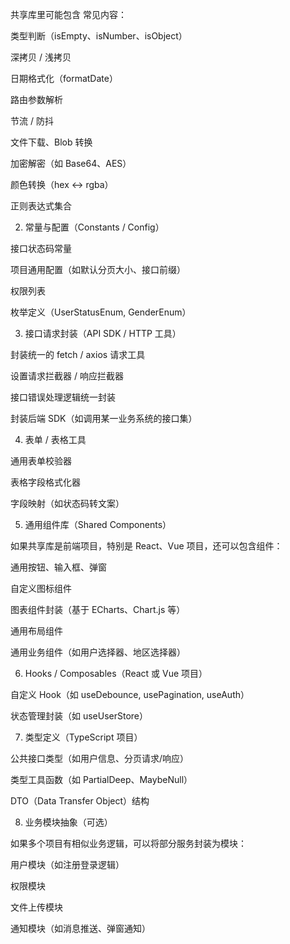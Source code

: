 共享库里可能包含
常见内容：

类型判断（isEmpty、isNumber、isObject）

深拷贝 / 浅拷贝

日期格式化（formatDate）

路由参数解析

节流 / 防抖

文件下载、Blob 转换

加密解密（如 Base64、AES）

颜色转换（hex ↔ rgba）

正则表达式集合

2. 常量与配置（Constants / Config）

接口状态码常量

项目通用配置（如默认分页大小、接口前缀）

权限列表

枚举定义（UserStatusEnum, GenderEnum）

3. 接口请求封装（API SDK / HTTP 工具）

封装统一的 fetch / axios 请求工具

设置请求拦截器 / 响应拦截器

接口错误处理逻辑统一封装

封装后端 SDK（如调用某一业务系统的接口集）

4. 表单 / 表格工具

通用表单校验器

表格字段格式化器

字段映射（如状态码转文案）

5. 通用组件库（Shared Components）

如果共享库是前端项目，特别是 React、Vue 项目，还可以包含组件：

通用按钮、输入框、弹窗

自定义图标组件

图表组件封装（基于 ECharts、Chart.js 等）

通用布局组件

通用业务组件（如用户选择器、地区选择器）

6. Hooks / Composables（React 或 Vue 项目）

自定义 Hook（如 useDebounce, usePagination, useAuth）

状态管理封装（如 useUserStore）

7. 类型定义（TypeScript 项目）

公共接口类型（如用户信息、分页请求/响应）

类型工具函数（如 PartialDeep<T>、MaybeNull<T>）

DTO（Data Transfer Object）结构

8. 业务模块抽象（可选）

如果多个项目有相似业务逻辑，可以将部分服务封装为模块：

用户模块（如注册登录逻辑）

权限模块

文件上传模块

通知模块（如消息推送、弹窗通知）